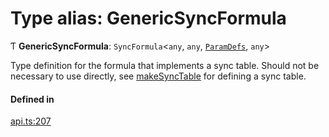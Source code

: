 # Type alias: GenericSyncFormula

Ƭ **GenericSyncFormula**: `SyncFormula`<`any`, `any`, [`ParamDefs`](ParamDefs.md), `any`\>

Type definition for the formula that implements a sync table.
Should not be necessary to use directly, see [makeSyncTable](../functions/makeSyncTable.md)
for defining a sync table.

#### Defined in

[api.ts:207](https://github.com/coda/packs-sdk/blob/main/api.ts#L207)
